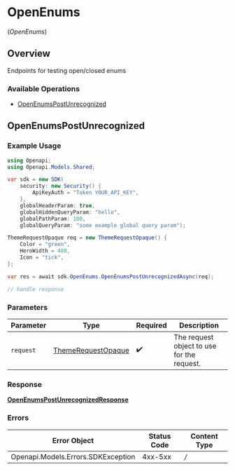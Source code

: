 # OpenEnums
(*OpenEnums*)

## Overview

Endpoints for testing open/closed enums

### Available Operations

* [OpenEnumsPostUnrecognized](#openenumspostunrecognized)

## OpenEnumsPostUnrecognized

### Example Usage

```csharp
using Openapi;
using Openapi.Models.Shared;

var sdk = new SDK(
    security: new Security() {
        ApiKeyAuth = "Token YOUR_API_KEY",
    },
    globalHeaderParam: true,
    globalHiddenQueryParam: "hello",
    globalPathParam: 100,
    globalQueryParam: "some example global query param");

ThemeRequestOpaque req = new ThemeRequestOpaque() {
    Color = "green",
    HeroWidth = 480,
    Icon = "tick",
};

var res = await sdk.OpenEnums.OpenEnumsPostUnrecognizedAsync(req);

// handle response
```

### Parameters

| Parameter                                                       | Type                                                            | Required                                                        | Description                                                     |
| --------------------------------------------------------------- | --------------------------------------------------------------- | --------------------------------------------------------------- | --------------------------------------------------------------- |
| `request`                                                       | [ThemeRequestOpaque](../../Models/Shared/ThemeRequestOpaque.md) | :heavy_check_mark:                                              | The request object to use for the request.                      |

### Response

**[OpenEnumsPostUnrecognizedResponse](../../Models/Operations/OpenEnumsPostUnrecognizedResponse.md)**

### Errors

| Error Object                       | Status Code                        | Content Type                       |
| ---------------------------------- | ---------------------------------- | ---------------------------------- |
| Openapi.Models.Errors.SDKException | 4xx-5xx                            | */*                                |
